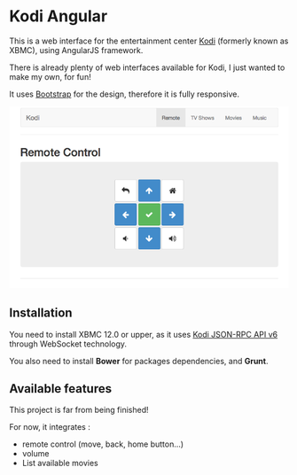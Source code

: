 # Kodi Angular

This is a web interface for the entertainment center [Kodi](http://kodi.tv/) (formerly known as XBMC), using AngularJS framework.

There is already plenty of web interfaces available for Kodi, I just wanted to make my own, for fun!

It uses [Bootstrap](http://getbootstrap.com/) for the design, therefore it is fully responsive.

![Screenshot](wiki/images/remote.png)

## Installation

You need to install XBMC 12.0 or upper, as it uses [Kodi JSON-RPC API v6](http://kodi.wiki/view/JSON-RPC_API) through WebSocket technology.

You also need to install __Bower__ for packages dependencies, and __Grunt__.

## Available features

This project is far from being finished!

For now, it integrates :

- remote control (move, back, home button...)
- volume
- List available movies
